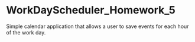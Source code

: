 # WorkDayScheduler_Homework_5
Simple calendar application that allows a user to save events for each hour of the work day.
